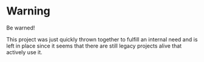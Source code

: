 # Warning

Be warned!

This project was just quickly thrown together to fulfill an internal need and is left in place since it seems that there are still legacy projects alive that actively use it.
